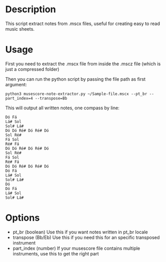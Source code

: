 # Description

This script extract notes from .mscx files, useful for creating easy to read music sheets.

# Usage

First you need to extract the .mscx file from inside the .mscz file (which is just a compressed folder)

Then you can run the python script by passing the file path as first argument: 

```
python3 musescore-note-extractor.py ~/Sample-file.mscx --pt_br --part_index=4 --transpose=Bb
```

This will output all written notes, one compass by line:

```
Dó Fá
Lá# Sol
Sol# Lá#
Dó Dó Ré# Dó Ré# Dó
Sol Ré#
Fá Sol
Ré# Fá
Dó Dó Ré# Dó Ré# Dó
Sol Ré#
Fá Sol
Ré# Fá
Dó Dó Ré# Dó Ré# Dó
Dó Fá
Lá# Sol
Sol# Lá#
Dó
Dó Fá
Lá# Sol
Sol# Lá#
```

# Options

- pt_br (boolean) Use this if you want notes written in pt_br locale
- transpose (Bb/Eb) Use this if you need this for an specific transposed instrument
- part_index (number) If your musescore file contains multiple instruments, use this to get the right part
